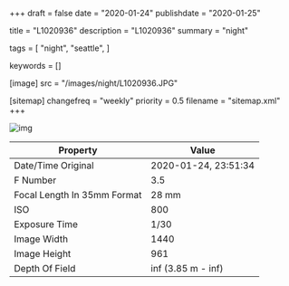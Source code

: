 +++
draft = false
date = "2020-01-24"
publishdate = "2020-01-25"

title = "L1020936"
description = "L1020936"
summary = "night"

tags = [
    "night",
    "seattle",
]

keywords = []

[image]
    src = "/images/night/L1020936.JPG"

[sitemap]
    changefreq = "weekly"
    priority = 0.5
    filename = "sitemap.xml"
+++


![img](/images/night/L1020936.JPG)

Property | Value
---------|------
Date/Time Original              | 2020-01-24, 23:51:34
F Number                        | 3.5
Focal Length In 35mm Format     | 28 mm
ISO                             | 800
Exposure Time                   | 1/30
Image Width                     | 1440
Image Height                    | 961
Depth Of Field                  | inf (3.85 m - inf)
